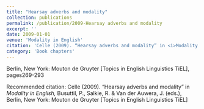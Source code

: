```yaml
---
title: "Hearsay adverbs and modality"
collection: publications
permalink: /publication/2009-Hearsay adverbs and modality
excerpt: ''
date: 2009-01-01
venue: 'Modality in English'
citation: 'Celle (2009). “Hearsay adverbs and modality” in <i>Modality in English,</i> Busuttil, P., Salkie, R. &amp; Van der Auwera, J. (eds.), Berlin, New York: Mouton de Gruyter [Topics in English Linguistics TiEL]'
category: 'Book chapters'
---
```

Berlin, New York: Mouton de Gruyter [Topics in English Linguistics TiEL], pages269-293

Recommended citation: Celle (2009). “Hearsay adverbs and modality” in <i>Modality in English,</i> Busuttil, P., Salkie, R. & Van der Auwera, J. (eds.), Berlin, New York: Mouton de Gruyter [Topics in English Linguistics TiEL]